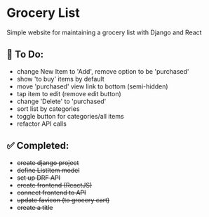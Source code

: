 # Grocery List
Simple website for maintaining a grocery list with Django and React


## :chocolate_bar: To Do:
- change New Item to 'Add', remove option to be 'purchased'
- show 'to buy' items by default
- move 'purchased' view link to bottom (semi-hidden)
- tap item to edit (remove edit button)
- change 'Delete' to 'purchased'
- sort list by categories
- toggle button for categories/all items
- refactor API calls

## :white_check_mark: Completed:
- ~~create django project~~
- ~~define ListItem model~~
- ~~set up DRF API~~
- ~~create frontend (ReactJS)~~
- ~~connect frontend to API~~
- ~~update favicon (to grocery cart)~~
- ~~create a title~~
